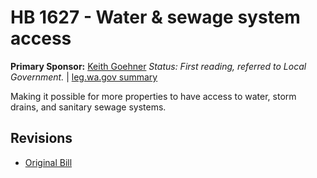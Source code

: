 # HB 1627 - Water & sewage system access
**Primary Sponsor:** [Keith Goehner](/person/leg/goehner_ke.md)
*Status: First reading, referred to Local Government.* | [leg.wa.gov summary](https://app.leg.wa.gov/billsummary?BillNumber=1627&Year=2021)

Making it possible for more properties to have access to water, storm drains, and sanitary sewage systems.

## Revisions
* [Original Bill](1/)
